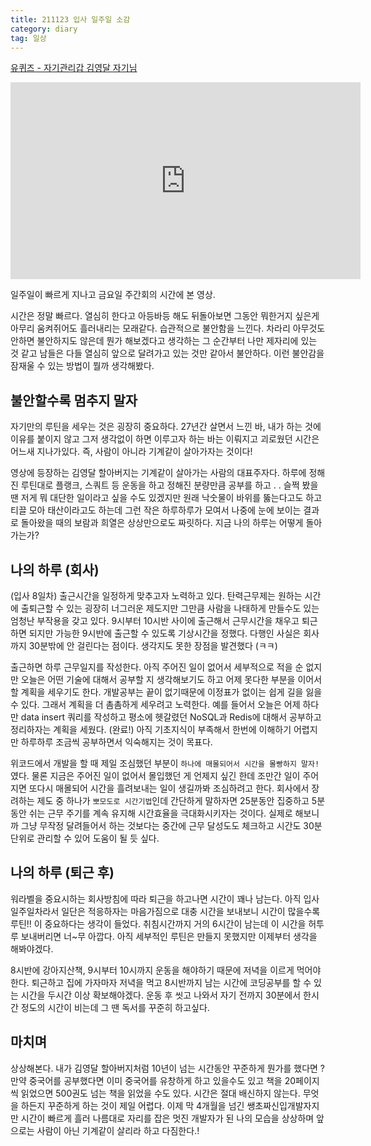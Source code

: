 ```yaml
---
title: 211123 입사 일주일 소감
category: diary
tag: 일상
---
```


[유퀴즈 - 자기관리갑 김영달 자기님 ](https://youtu.be/rLtFCm_MJJE)

<iframe width="560" height="315" src="https://www.youtube.com/embed/rLtFCm_MJJE" title="YouTube video player" frameborder="0" allow="accelerometer; autoplay; clipboard-write; encrypted-media; gyroscope; picture-in-picture" allowfullscreen></iframe>

일주일이 빠르게 지나고 금요일 주간회의 시간에 본 영상.


시간은 정말 빠르다. 열심히 한다고 아등바등 해도 뒤돌아보면 그동안 뭐한거지 싶은게 아무리 움켜쥐어도 흘러내리는 모래같다. 습관적으로 불안함을 느낀다. 차라리 아무것도 안하면 불안하지도 않은데 뭔가 해보겠다고 생각하는 그 순간부터 나만 제자리에 있는 것 같고 남들은 다들 열심히 앞으로 달려가고 있는 것만 같아서 불안하다. 이런 불안감을 잠재울 수 있는 방법이 뭘까 생각해봤다. 


## 불안할수록 멈추지 말자 
자기만의 루틴을 세우는 것은 굉장히 중요하다. 27년간 살면서 느낀 바, 내가 하는 것에 이유를 붙이지 않고 그저 생각없이 하면 이루고자 하는 바는 이뤄지고 괴로웠던 시간은 어느새 지나가있다. 즉, 사람이 아니라 기계같이 살아가자는 것이다!


영상에 등장하는 김영달 할아버지는 기계같이 살아가는 사람의 대표주자다. 하루에 정해진 루틴대로 플랭크, 스쿼트 등 운동을 하고 정해진 분량만큼 공부를 하고 . . 슬쩍 봤을 땐 저게 뭐 대단한 일이라고 싶을 수도 있겠지만 원래 낙숫물이 바위를 뚫는다고도 하고 티끌 모아 태산이라고도 하는데 그런 작은 하루하루가 모여서 나중에 눈에 보이는 결과로 돌아왔을 때의 보람과 희열은 상상만으로도 짜릿하다. 지금 나의 하루는 어떻게 돌아가는가? 


## 나의 하루 (회사)
(입사 8일차)
출근시간을 일정하게 맞추고자 노력하고 있다. 탄력근무제는 원하는 시간에 출퇴근할 수 있는 굉장히 너그러운 제도지만 그만큼 사람을 나태하게 만들수도 있는 엄청난 부작용을 갖고 있다. 9시부터 10시반 사이에 출근해서 근무시간을 채우고 퇴근하면 되지만 가능한 9시반에 출근할 수 있도록 기상시간을 정했다. 다행인 사실은 회사까지 30분밖에 안 걸린다는 점이다. 생각지도 못한 장점을 발견했다 (ㅋㅋ)



출근하면 하루 근무일지를 작성한다. 아직 주어진 일이 없어서 세부적으로 적을 순 없지만 오늘은 어떤 기술에 대해서 공부할 지 생각해보기도 하고 어제 못다한 부분을 이어서 할 계획을 세우기도 한다. 개발공부는 끝이 없기때문에 이정표가 없이는 쉽게 길을 잃을 수 있다. 그래서 계획을 더 촘촘하게 세우려고 노력한다. 예를 들어서 오늘은 어제 하다만 data insert 쿼리를 작성하고 평소에 헷갈렸던 NoSQL과 Redis에 대해서 공부하고 정리하자는 계획을 세웠다. (완료!) 아직 기초지식이 부족해서 한번에 이해하기 어렵지만 하루하루 조금씩 공부하면서 익숙해지는 것이 목표다.


위코드에서 개발을 할 때 제일 조심했던 부분이 `하나에 매몰되어서 시간을 몰빵하지 말자!`였다. 물론 지금은 주어진 일이 없어서 몰입했던 게 언제지 싶긴 한데 조만간 일이 주어지면 또다시 매몰되어 시간을 흘려보내는 일이 생길까봐 조심하려고 한다. 회사에서 장려하는 제도 중 하나가 `뽀모도로 시간기법`인데 간단하게 말하자면 25분동안 집중하고 5분동안 쉬는 근무 주기를 계속 유지해 시간효율을 극대화시키자는 것이다. 실제로 해보니까 그냥 무작정 달려들어서 하는 것보다는 중간에 근무 달성도도 체크하고 시간도 30분 단위로 관리할 수 있어 도움이 될 듯 싶다.


## 나의 하루 (퇴근 후)

워라벨을 중요시하는 회사방침에 따라 퇴근을 하고나면 시간이 꽤나 남는다. 아직 입사 일주일차라서 일단은 적응하자는 마음가짐으로 대충 시간을 보내보니 시간이 많을수록 루틴!! 이 중요하다는 생각이 들었다. 취침시간까지 거의 6시간이 남는데 이 시간을 허투루 보내버리면 너~무 아깝다. 아직 세부적인 루틴은 만들지 못했지만 이제부터 생각을 해봐야겠다. 


8시반에 강아지산책, 9시부터 10시까지 운동을 해야하기 때문에 저녁을 이르게 먹어야한다. 퇴근하고 집에 가자마자 저녁을 먹고 8시반까지 남는 시간에 코딩공부를 할 수 있는 시간을 두시간 이상 확보해야겠다. 운동 후 씻고 나와서 자기 전까지 30분에서 한시간 정도의 시간이 비는데 그 땐 독서를 꾸준히 하고싶다. 


## 마치며

상상해본다. 내가 김영달 할아버지처럼 10년이 넘는 시간동안 꾸준하게 뭔가를 했다면 ? 만약 중국어를 공부했다면 이미 중국어를 유창하게 하고 있을수도 있고 책을 20페이지씩 읽었으면 500권도 넘는 책을 읽었을 수도 있다. 시간은 절대 배신하지 않는다. 무엇을 하든지 꾸준하게 하는 것이 제일 어렵다. 이제 막 4개월을 넘긴 쌩초짜신입개발자지만 시간이 빠르게 흘러 나름대로 자리를 잡은 멋진 개발자가 된 나의 모습을 상상하며 앞으로는 사람이 아닌 기계같이 살리라 하고 다짐한다.!